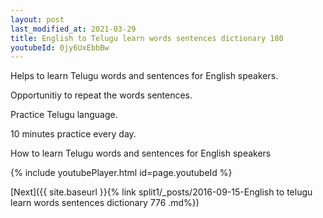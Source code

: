 ```yaml
---
layout: post
last_modified_at: 2021-03-29
title: English to Telugu learn words sentences dictionary 180 
youtubeId: 0jy6UxEbbBw
---
```

 
 
Helps to learn Telugu words and sentences for English speakers.

Opportunitiy to repeat the words sentences. 

Practice Telugu language. 
 
10 minutes practice every day. 
 
How to learn Telugu words and sentences for English speakers 
 
{% include youtubePlayer.html id=page.youtubeId %}
 
 
[Next]({{ site.baseurl }}{% link  split1/_posts/2016-09-15-English to telugu learn words sentences dictionary 776 .md%})
 
